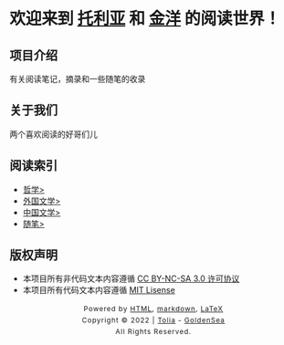 # 欢迎来到 [托利亚](https://github.com/Tolia-GH) 和 [金洋](https://github.com/golden-sea) 的阅读世界！

## 项目介绍
有关阅读笔记，摘录和一些随笔的收录

## 关于我们
两个喜欢阅读的好哥们儿

## 阅读索引

- [哲学>](哲学/README.md)
- [外国文学>](外国文学/README.md)
- [中国文学>](中国文学/README.md)
- [随笔>](404.md)

## 版权声明
- 本项目所有非代码文本内容遵循 [CC BY-NC-SA 3.0 许可协议](https://creativecommons.org/licenses/by-nc-sa/3.0/deed.zh)
- 本项目所有代码文本内容遵循 [MIT Lisense](LICENSE)

<style type="text/css">
    #footer {
        position: relative;
        margin: 0 auto;
        line-height: 20px;
        text-align: center;
        font-size: 12px;
        letter-spacing: 1px;
    }
 
    .content {
        height: 1800px;
        width: 100%;
        text-align: center;
    }
</style>
<div id="footer">
    Powered by
    <a href="https://html5up.net">HTML</a>, 
    <a href="https://markdown.com.cn/">markdown</a>, 
    <a href="https://www.latex-project.org/">LaTeX</a>
    <br>
    Copyright © 2022 | 
    <a href="https://tolia-gh.github.io">Tolia</a> - 
    <a href="https://github.com/golden-sea">GoldenSea</a>
    <br>
    All Rights Reserved.
    <br>
</div>

